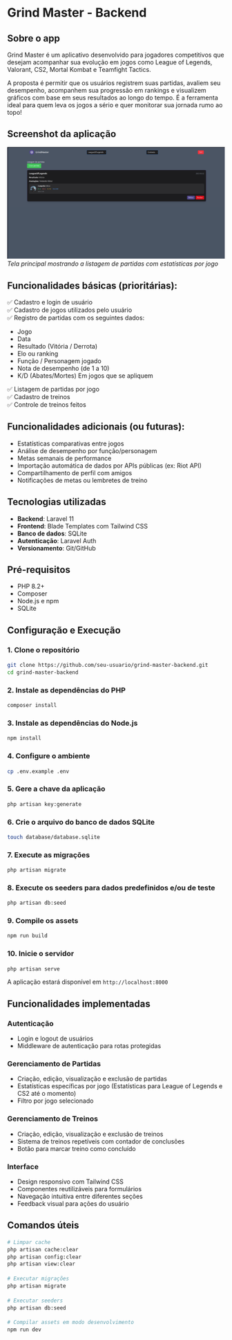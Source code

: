 # Grind Master - Backend

## Sobre o app

Grind Master é um aplicativo desenvolvido para jogadores competitivos que desejam acompanhar sua evolução em jogos como League of Legends, Valorant, CS2, Mortal Kombat e Teamfight Tactics.

A proposta é permitir que os usuários registrem suas partidas, avaliem seu desempenho, acompanhem sua progressão em rankings e visualizem gráficos com base em seus resultados ao longo do tempo. É a ferramenta ideal para quem leva os jogos a sério e quer monitorar sua jornada rumo ao topo!

## Screenshot da aplicação

![Grind Master - Tela principal](./docs/screenshot.png)
_Tela principal mostrando a listagem de partidas com estatísticas por jogo_


## Funcionalidades básicas (prioritárias):

✅ Cadastro e login de usuário  
✅ Cadastro de jogos utilizados pelo usuário  
✅ Registro de partidas com os seguintes dados:

-   Jogo
-   Data
-   Resultado (Vitória / Derrota)
-   Elo ou ranking
-   Função / Personagem jogado
-   Nota de desempenho (de 1 a 10)
-   K/D (Abates/Mortes) Em jogos que se apliquem

✅ Listagem de partidas por jogo  
✅ Cadastro de treinos  
✅ Controle de treinos feitos  

## Funcionalidades adicionais (ou futuras):

-   Estatísticas comparativas entre jogos
-   Análise de desempenho por função/personagem
-   Metas semanais de performance
-   Importação automática de dados por APIs públicas (ex: Riot API)
-   Compartilhamento de perfil com amigos
-   Notificações de metas ou lembretes de treino

## Tecnologias utilizadas

-   **Backend**: Laravel 11
-   **Frontend**: Blade Templates com Tailwind CSS
-   **Banco de dados**: SQLite
-   **Autenticação**: Laravel Auth
-   **Versionamento**: Git/GitHub

## Pré-requisitos

-   PHP 8.2+
-   Composer
-   Node.js e npm
-   SQLite

## Configuração e Execução

### 1. Clone o repositório

```bash
git clone https://github.com/seu-usuario/grind-master-backend.git
cd grind-master-backend
```

### 2. Instale as dependências do PHP

```bash
composer install
```

### 3. Instale as dependências do Node.js

```bash
npm install
```

### 4. Configure o ambiente

```bash
cp .env.example .env
```

### 5. Gere a chave da aplicação

```bash
php artisan key:generate
```

### 6. Crie o arquivo do banco de dados SQLite
```bash
touch database/database.sqlite
```

### 7. Execute as migrações

```bash
php artisan migrate
```

### 8. Execute os seeders para dados predefinidos e/ou de teste

```bash
php artisan db:seed
```

### 9. Compile os assets

```bash
npm run build
```

### 10. Inicie o servidor

```bash
php artisan serve
```

A aplicação estará disponível em `http://localhost:8000`


## Funcionalidades implementadas

### Autenticação

-   Login e logout de usuários
-   Middleware de autenticação para rotas protegidas

### Gerenciamento de Partidas

-   Criação, edição, visualização e exclusão de partidas
-   Estatísticas específicas por jogo (Estatísticas para League of Legends e CS2 até o momento)
-   Filtro por jogo selecionado

### Gerenciamento de Treinos

-   Criação, edição, visualização e exclusão de treinos
-   Sistema de treinos repetíveis com contador de conclusões
-   Botão para marcar treino como concluído

### Interface

-   Design responsivo com Tailwind CSS
-   Componentes reutilizáveis para formulários
-   Navegação intuitiva entre diferentes seções
-   Feedback visual para ações do usuário

## Comandos úteis

```bash
# Limpar cache
php artisan cache:clear
php artisan config:clear
php artisan view:clear

# Executar migrações
php artisan migrate

# Executar seeders
php artisan db:seed

# Compilar assets em modo desenvolvimento
npm run dev